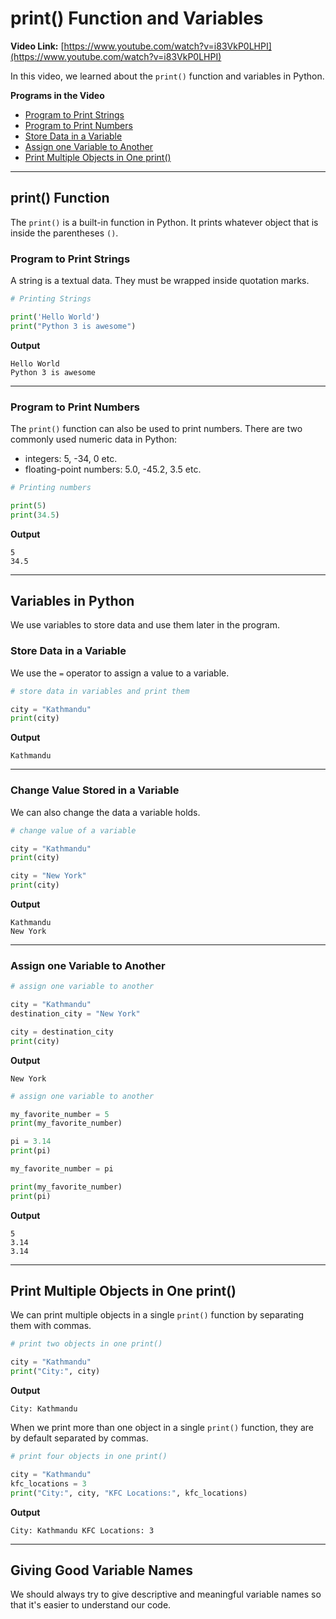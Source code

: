 # print() Function and Variables

**Video Link:** [https://www.youtube.com/watch?v=i83VkP0LHPI](https://www.youtube.com/watch?v=i83VkP0LHPI)

In this video, we learned about the `print()` function and variables in Python.

**Programs in the Video**

- [Program to Print Strings](#print-function)
- [Program to Print Numbers](#program-to-print-numbers)
- [Store Data in a Variable](#program-to-print-numbers)
- [Assign one Variable to Another](#assign-one-variable-to-another)
- [Print Multiple Objects in One print()](#print-multiple-objects-in-one-print)

***

## print() Function

The `print()` is a built-in function in Python. It prints whatever object that is inside the parentheses `()`.

### Program to Print Strings

A string is a textual data. They must be wrapped inside quotation marks.

```python
# Printing Strings

print('Hello World')
print("Python 3 is awesome")
```

**Output**

```
Hello World
Python 3 is awesome
```

---

### Program to Print Numbers

The `print()` function can also be used to print numbers. There are two commonly used numeric data in Python:

- integers: 5, -34, 0 etc.
- floating-point numbers: 5.0, -45.2, 3.5 etc.

```python
# Printing numbers

print(5)
print(34.5)
```

**Output**

```
5
34.5
```

---

## Variables in Python

We use variables to store data and use them later in the program.

### Store Data in a Variable

We use the `=` operator to assign a value to a variable.

```python
# store data in variables and print them

city = "Kathmandu"
print(city)
```

**Output**

```
Kathmandu
```

---

### Change Value Stored in a Variable

We can also change the data a variable holds.

```python
# change value of a variable

city = "Kathmandu"
print(city)

city = "New York"
print(city)
```

**Output**

```
Kathmandu
New York
```

---

### Assign one Variable to Another

```python
# assign one variable to another

city = "Kathmandu"
destination_city = "New York"

city = destination_city
print(city)
```

**Output**

```
New York
```

```python
# assign one variable to another

my_favorite_number = 5
print(my_favorite_number)

pi = 3.14
print(pi)

my_favorite_number = pi

print(my_favorite_number)
print(pi)
```

**Output**

```
5
3.14
3.14
```

---

## Print Multiple Objects in One print()

We can print multiple objects in a single `print()` function by separating them with commas.

```python
# print two objects in one print()

city = "Kathmandu"
print("City:", city)
```

**Output**

```
City: Kathmandu
```

When we print more than one object in a single `print()` function, they are by default separated by commas.

```python
# print four objects in one print()

city = "Kathmandu"
kfc_locations = 3
print("City:", city, "KFC Locations:", kfc_locations)
```

**Output**

```
City: Kathmandu KFC Locations: 3
```

---

## Giving Good Variable Names

We should always try to give descriptive and meaningful variable names so that it's easier to understand our code.
